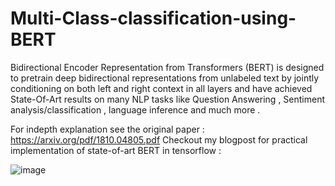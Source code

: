 # Multi-Class-classification-using-BERT

Bidirectional Encoder Representation from Transformers (BERT) is designed to pretrain deep bidirectional representations from
unlabeled text by jointly conditioning on both left and right context in all layers and have achieved State-Of-Art results on many NLP tasks like Question Answering , Sentiment analysis/classification , language inference and much more .

For indepth explanation see the original paper : https://arxiv.org/pdf/1810.04805.pdf
Checkout my blogpost for practical implementation of state-of-art BERT in tensorflow : 

![image](https://miro.medium.com/max/740/1*G6PYuBxc7ryP4Pz7nrZJgQ@2x.png)

